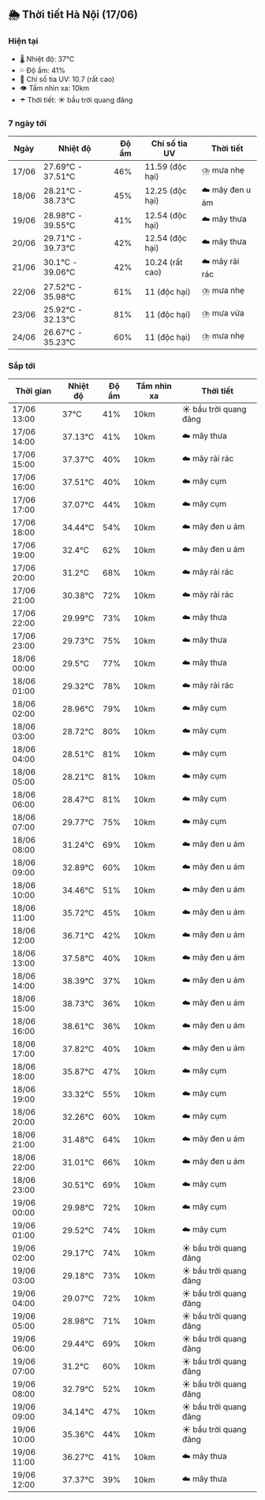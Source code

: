 ## 🌦️ Thời tiết Hà Nội (17/06)

### Hiện tại

- 🌡️ Nhiệt độ: 37℃
- 💦 Độ ẩm: 41%
- 🌟 Chỉ số tia UV: 10.7 (rất cao)
- 👁️ Tầm nhìn xa: 10km
- ☂️ Thời tiết: ☀️ bầu trời quang đãng

### 7 ngày tới

| Ngày | Nhiệt độ | Độ ẩm | Chỉ số tia UV | Thời tiết |
| --- | --- | --- | --- | --- |
| 17/06 | 27.69℃ - 37.51℃ | 46% | 11.59 (độc hại) | ⛈️ mưa nhẹ |
| 18/06 | 28.21℃ - 38.73℃ | 45% | 12.25 (độc hại) | ☁️ mây đen u ám |
| 19/06 | 28.98℃ - 39.55℃ | 41% | 12.54 (độc hại) | ☁️ mây thưa |
| 20/06 | 29.71℃ - 39.73℃ | 42% | 12.54 (độc hại) | ☁️ mây thưa |
| 21/06 | 30.1℃ - 39.06℃ | 42% | 10.24 (rất cao) | ☁️ mây rải rác |
| 22/06 | 27.52℃ - 35.98℃ | 61% | 11 (độc hại) | ⛈️ mưa nhẹ |
| 23/06 | 25.92℃ - 32.13℃ | 81% | 11 (độc hại) | ⛈️ mưa vừa |
| 24/06 | 26.67℃ - 35.23℃ | 60% | 11 (độc hại) | ⛈️ mưa nhẹ |

### Sắp tới

| Thời gian | Nhiệt độ | Độ ẩm | Tầm nhìn xa | Thời tiết |
| --- | --- | --- | --- | --- |
| 17/06 13:00 | 37℃ | 41% | 10km | ☀️ bầu trời quang đãng |
| 17/06 14:00 | 37.13℃ | 41% | 10km | ☁️ mây thưa |
| 17/06 15:00 | 37.37℃ | 40% | 10km | ☁️ mây rải rác |
| 17/06 16:00 | 37.51℃ | 40% | 10km | ☁️ mây cụm |
| 17/06 17:00 | 37.07℃ | 44% | 10km | ☁️ mây cụm |
| 17/06 18:00 | 34.44℃ | 54% | 10km | ☁️ mây đen u ám |
| 17/06 19:00 | 32.4℃ | 62% | 10km | ☁️ mây đen u ám |
| 17/06 20:00 | 31.2℃ | 68% | 10km | ☁️ mây rải rác |
| 17/06 21:00 | 30.38℃ | 72% | 10km | ☁️ mây rải rác |
| 17/06 22:00 | 29.99℃ | 73% | 10km | ☁️ mây thưa |
| 17/06 23:00 | 29.73℃ | 75% | 10km | ☁️ mây thưa |
| 18/06 00:00 | 29.5℃ | 77% | 10km | ☁️ mây thưa |
| 18/06 01:00 | 29.32℃ | 78% | 10km | ☁️ mây rải rác |
| 18/06 02:00 | 28.96℃ | 79% | 10km | ☁️ mây cụm |
| 18/06 03:00 | 28.72℃ | 80% | 10km | ☁️ mây cụm |
| 18/06 04:00 | 28.51℃ | 81% | 10km | ☁️ mây cụm |
| 18/06 05:00 | 28.21℃ | 81% | 10km | ☁️ mây cụm |
| 18/06 06:00 | 28.47℃ | 81% | 10km | ☁️ mây cụm |
| 18/06 07:00 | 29.77℃ | 75% | 10km | ☁️ mây cụm |
| 18/06 08:00 | 31.24℃ | 69% | 10km | ☁️ mây đen u ám |
| 18/06 09:00 | 32.89℃ | 60% | 10km | ☁️ mây đen u ám |
| 18/06 10:00 | 34.46℃ | 51% | 10km | ☁️ mây đen u ám |
| 18/06 11:00 | 35.72℃ | 45% | 10km | ☁️ mây đen u ám |
| 18/06 12:00 | 36.71℃ | 42% | 10km | ☁️ mây đen u ám |
| 18/06 13:00 | 37.58℃ | 40% | 10km | ☁️ mây đen u ám |
| 18/06 14:00 | 38.39℃ | 37% | 10km | ☁️ mây đen u ám |
| 18/06 15:00 | 38.73℃ | 36% | 10km | ☁️ mây đen u ám |
| 18/06 16:00 | 38.61℃ | 36% | 10km | ☁️ mây đen u ám |
| 18/06 17:00 | 37.82℃ | 40% | 10km | ☁️ mây đen u ám |
| 18/06 18:00 | 35.87℃ | 47% | 10km | ☁️ mây cụm |
| 18/06 19:00 | 33.32℃ | 55% | 10km | ☁️ mây cụm |
| 18/06 20:00 | 32.26℃ | 60% | 10km | ☁️ mây cụm |
| 18/06 21:00 | 31.48℃ | 64% | 10km | ☁️ mây đen u ám |
| 18/06 22:00 | 31.01℃ | 66% | 10km | ☁️ mây đen u ám |
| 18/06 23:00 | 30.51℃ | 69% | 10km | ☁️ mây cụm |
| 19/06 00:00 | 29.98℃ | 72% | 10km | ☁️ mây cụm |
| 19/06 01:00 | 29.52℃ | 74% | 10km | ☁️ mây cụm |
| 19/06 02:00 | 29.17℃ | 74% | 10km | ☀️ bầu trời quang đãng |
| 19/06 03:00 | 29.18℃ | 73% | 10km | ☀️ bầu trời quang đãng |
| 19/06 04:00 | 29.07℃ | 72% | 10km | ☀️ bầu trời quang đãng |
| 19/06 05:00 | 28.98℃ | 71% | 10km | ☀️ bầu trời quang đãng |
| 19/06 06:00 | 29.44℃ | 69% | 10km | ☀️ bầu trời quang đãng |
| 19/06 07:00 | 31.2℃ | 60% | 10km | ☀️ bầu trời quang đãng |
| 19/06 08:00 | 32.79℃ | 52% | 10km | ☀️ bầu trời quang đãng |
| 19/06 09:00 | 34.14℃ | 47% | 10km | ☀️ bầu trời quang đãng |
| 19/06 10:00 | 35.36℃ | 44% | 10km | ☀️ bầu trời quang đãng |
| 19/06 11:00 | 36.27℃ | 41% | 10km | ☁️ mây thưa |
| 19/06 12:00 | 37.37℃ | 39% | 10km | ☁️ mây thưa |
